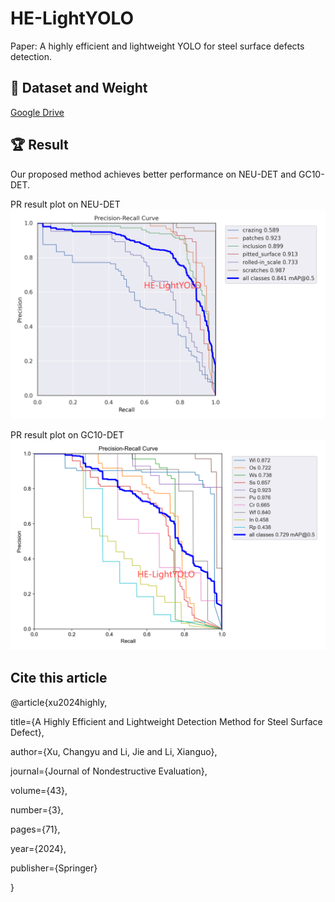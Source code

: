 # HE-LightYOLO   
Paper: A highly efficient and lightweight YOLO for steel surface defects detection.

## :open_file_folder: Dataset and Weight
[Google Drive](https://drive.google.com/drive/folders/1D2u82IgJvb5dgvbWSDDkixV1URJBTvRZ?usp=drive_link)

## :trophy: Result
Our proposed method achieves better performance on NEU-DET and GC10-DET.

PR result plot on NEU-DET
<img src="assets/PR_curve1.png">

PR result plot on GC10-DET
<img src="assets/PR_curve2.png">

## Cite this article

@article{xu2024highly,
  
  title={A Highly Efficient and Lightweight Detection Method for Steel Surface Defect},
  
  author={Xu, Changyu and Li, Jie and Li, Xianguo},
  
  journal={Journal of Nondestructive Evaluation},
  
  volume={43},
  
  number={3},
  
  pages={71},
  
  year={2024},
  
  publisher={Springer}

}
